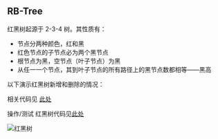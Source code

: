 ## RB-Tree
红黑树起源于 2-3-4 树。其性质有：
- 节点分两种颜色，红和黑
- 红色节点的子节点必为两个黑节点
- 根节点为黑，空节点（叶子节点）为黑
- 从任一一个节点，其到叶子节点的所有路径上的黑节点数都相等——黑高

以下演示红黑树新增和删除的情况：

相关代码见 [此处](./src/RBTree.java)

操作/测试 红黑树代码见[此处](./src/RBTreeOpt.java)

![红黑树](https://user-images.githubusercontent.com/59677595/178030793-a46d676f-11e3-48eb-a38c-59044eca3212.jpg)

